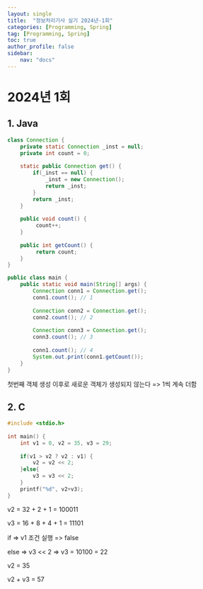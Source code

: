 ```yaml
---
layout: single
title:  "정보처리기사 실기 2024년-1회"
categories: [Programming, Spring]
tag: [Programming, Spring]
toc: true
author_profile: false
sidebar:
    nav: "docs"
---
```




# 2024년 1회

## 1. Java

```java
class Connection {
    private static Connection _inst = null;
    private int count = 0;
    
    static public Connection get() {
        if(_inst == null) {
            _inst = new Connection();
            return _inst;
        }
        return _inst;
    }
    
    public void count() {
         count++; 
    }
    
    public int getCount() {
         return count; 
    }
}

public class main {  
    public static void main(String[] args) {
        Connection conn1 = Connection.get();
        conn1.count(); // 1
 
        Connection conn2 = Connection.get();
        conn2.count(); // 2 
 
        Connection conn3 = Connection.get();
        conn3.count(); // 3
        
        conn1.count(); // 4
        System.out.print(conn1.getCount());
    }
}

```

첫번째 객체 생성 이후로 새로운 객체가 생성되지 않는다 => 1씩 계속 더함



## 2. C

```c
#include <stdio.h>
 
int main() {
    int v1 = 0, v2 = 35, v3 = 29;
    
    if(v1 > v2 ? v2 : v1) {
        v2 = v2 << 2;
    }else{
        v3 = v3 << 2;
    }
    printf("%d", v2+v3);
}
```

v2 = 32 + 2 + 1 = 100011

v3 = 16 + 8 + 4 + 1 = 11101

if => v1 조건 실행 => false

else => v3 << 2 =>  v3 = 10100 = 22

v2 = 35

v2 +  v3 = 57